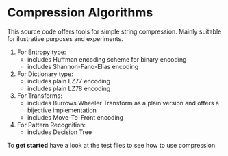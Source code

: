 # Compression Algorithms

This source code offers tools for simple string compression.
Mainly suitable for ilustrative purposes and experiments.

1) For Entropy type:
    - includes Huffman encoding scheme for binary encoding
    - includes Shannon-Fano-Elias encoding
2) For Dictionary type:
    - includes plain LZ77 encoding
    - includes plain LZ78 encoding
3) For Transforms:
    - includes Burrows Wheeler Transform as a plain version and offers a bijective implementation
    - includes Move-To-Front encoding
4) For Pattern Recognition:
    - includes Decision Tree
    
To **get started** have a look at the test files to see how to use compression.

